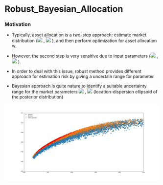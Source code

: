 # Robust_Bayesian_Allocation

### Motivation

- Typically, asset allocation is a two-step approach: estimate market distribution (<img src="http://chart.googleapis.com/chart?cht=tx&chl=\mu" style="border:none;">
, <img src="http://chart.googleapis.com/chart?cht=tx&chl=\Sigma" style="border:none;">
), and then perform optimization for asset allocation w.

- However, the second step is very sensitive due to input parameters (<img src="http://chart.googleapis.com/chart?cht=tx&chl=\mu" style="border:none;">
, <img src="http://chart.googleapis.com/chart?cht=tx&chl=\Sigma" style="border:none;">
).

- In order to deal with this issue, robust method provides different approach for estimation risk by giving a uncertain range for parameter

- Bayesian approach is quite nature to identify a suitable uncertainty range for the market parameters <img src="http://chart.googleapis.com/chart?cht=tx&chl=\mu" style="border:none;">
, <img src="http://chart.googleapis.com/chart?cht=tx&chl=\Sigma" style="border:none;">
 (location-dispersion ellipsoid of the posterior distribution)


![](bay_robust_alloc.jpg)
